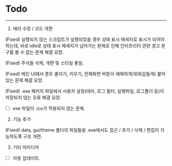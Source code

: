 # Todo

---

1. 에러 수정 / 코드 개편

(Fixed) 실행되지 않는 스크립트가 실행되었을 경우 상태 표시 메세지로 표시가 되어야 하는데, 바로 idle로 상태 표시 메세지가 넘어가는 문제로 인해 인터프리터 관련 경고 문구를 볼 수 없는 문제 해결 요망.

(Fixed) 주석들 삭제, 개편 및 스타일 통일.

(Fixed) 메인 UI에서 폰트 줄이기, 키우기, 전체화면 버튼이 애매하게(위화감들게) 붙어있는 문제 해결 요망.

(Fixed) .exe 패키지 파일에서 사용자 설정(테마, 로그 필터, 실행파일, 로그폴더 등)이 저장되지 않는 오류 해결 요망.

- [ ] exe 파일이 .ico가 적용되지 않는 문제.



2. 기능 추가

(Fixed) data, gui/theme 폴더의 파일들을 .exe에서도 접근 / 추가 / 삭제 / 편집이 가능하도록 구조 개편.

3. 기타 아이디어
- [ ] 자동 업데이트.

